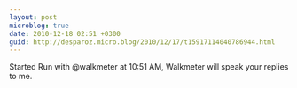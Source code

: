 ```yaml
---
layout: post
microblog: true
date: 2010-12-18 02:51 +0300
guid: http://desparoz.micro.blog/2010/12/17/t15917114040786944.html
---
```

Started Run with @walkmeter at 10:51 AM, Walkmeter will speak your replies to me.
